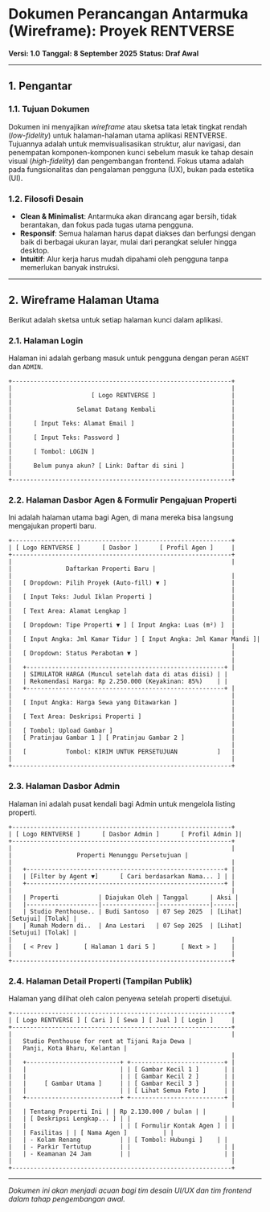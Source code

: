 # Dokumen Perancangan Antarmuka (Wireframe): Proyek RENTVERSE

**Versi: 1.0**
**Tanggal: 8 September 2025**
**Status: Draf Awal**

---

## 1. Pengantar

### 1.1. Tujuan Dokumen

Dokumen ini menyajikan _wireframe_ atau sketsa tata letak tingkat rendah (_low-fidelity_) untuk halaman-halaman utama aplikasi RENTVERSE. Tujuannya adalah untuk memvisualisasikan struktur, alur navigasi, dan penempatan komponen-komponen kunci sebelum masuk ke tahap desain visual (_high-fidelity_) dan pengembangan frontend. Fokus utama adalah pada fungsionalitas dan pengalaman pengguna (UX), bukan pada estetika (UI).

### 1.2. Filosofi Desain

- **Clean & Minimalist**: Antarmuka akan dirancang agar bersih, tidak berantakan, dan fokus pada tugas utama pengguna.
- **Responsif**: Semua halaman harus dapat diakses dan berfungsi dengan baik di berbagai ukuran layar, mulai dari perangkat seluler hingga desktop.
- **Intuitif**: Alur kerja harus mudah dipahami oleh pengguna tanpa memerlukan banyak instruksi.

---

## 2. Wireframe Halaman Utama

Berikut adalah sketsa untuk setiap halaman kunci dalam aplikasi.

### 2.1. Halaman Login

Halaman ini adalah gerbang masuk untuk pengguna dengan peran `AGENT` dan `ADMIN`.

```
+-------------------------------------------------------------+
|                                                             |
|                      [ Logo RENTVERSE ]                     |
|                                                             |
|                  Selamat Datang Kembali                     |
|                                                             |
|      [ Input Teks: Alamat Email ]                           |
|                                                             |
|      [ Input Teks: Password ]                               |
|                                                             |
|      [ Tombol: LOGIN ]                                      |
|                                                             |
|      Belum punya akun? [ Link: Daftar di sini ]             |
|                                                             |
+-------------------------------------------------------------+
```

### 2.2. Halaman Dasbor Agen & Formulir Pengajuan Properti

Ini adalah halaman utama bagi Agen, di mana mereka bisa langsung mengajukan properti baru.

```
+-------------------------------------------------------------+
| [ Logo RENTVERSE ]      [ Dasbor ]      [ Profil Agen ]     |
+-------------------------------------------------------------+
|                                                             |
|               Daftarkan Properti Baru |
|                                                             |
|   [ Dropdown: Pilih Proyek (Auto-fill) ▼ ]                  |
|                                                             |
|   [ Input Teks: Judul Iklan Properti ]                      |
|                                                             |
|   [ Text Area: Alamat Lengkap ]                             |
|                                                             |
|   [ Dropdown: Tipe Properti ▼ ] [ Input Angka: Luas (m²) ]  |
|                                                             |
|   [ Input Angka: Jml Kamar Tidur ] [ Input Angka: Jml Kamar Mandi ]|
|                                                             |
|   [ Dropdown: Status Perabotan ▼ ]                          |
|                                                             |
|   +-------------------------------------------------------+ |
|   | SIMULATOR HARGA (Muncul setelah data di atas diisi) | |
|   | Rekomendasi Harga: Rp 2.250.000 (Keyakinan: 85%)    | |
|   +-------------------------------------------------------+ |
|                                                             |
|   [ Input Angka: Harga Sewa yang Ditawarkan ]               |
|                                                             |
|   [ Text Area: Deskripsi Properti ]                         |
|                                                             |
|   [ Tombol: Upload Gambar ]                                 |
|   [ Pratinjau Gambar 1 ] [ Pratinjau Gambar 2 ]             |
|                                                             |
|   [           Tombol: KIRIM UNTUK PERSETUJUAN           ]   |
|                                                             |
+-------------------------------------------------------------+
```

### 2.3. Halaman Dasbor Admin

Halaman ini adalah pusat kendali bagi Admin untuk mengelola listing properti.

```
+-------------------------------------------------------------+
| [ Logo RENTVERSE ]      [ Dasbor Admin ]      [ Profil Admin ]|
+-------------------------------------------------------------+
|                                                             |
|                  Properti Menunggu Persetujuan |
|                                                             |
|   +-------------------------------------------------------+ |
|   | [Filter by Agent ▼]      [ Cari berdasarkan Nama... ] | |
|   +-------------------------------------------------------+ |
|                                                             |
|   | Properti           | Diajukan Oleh | Tanggal      | Aksi |
|   |--------------------|---------------|--------------|------|
|   | Studio Penthouse.. | Budi Santoso  | 07 Sep 2025  | [Lihat] [Setujui] [Tolak] |
|   | Rumah Modern di..  | Ana Lestari   | 07 Sep 2025  | [Lihat] [Setujui] [Tolak] |
|                                                             |
|   [ < Prev ]       [ Halaman 1 dari 5 ]       [ Next > ]    |
|                                                             |
+-------------------------------------------------------------+
```

### 2.4. Halaman Detail Properti (Tampilan Publik)

Halaman yang dilihat oleh calon penyewa setelah properti disetujui.

```
+-------------------------------------------------------------+
| [ Logo RENTVERSE ] [ Cari ] [ Sewa ] [ Jual ] [ Login ]     |
+-------------------------------------------------------------+
|                                                             |
|   Studio Penthouse for rent at Tijani Raja Dewa |
|   Panji, Kota Bharu, Kelantan |
|                                                             |
|   +--------------------------+ +--------------------------+ |
|   |                          | | [ Gambar Kecil 1 ]       | |
|   |                          | | [ Gambar Kecil 2 ]       | |
|   |     [ Gambar Utama ]     | | [ Gambar Kecil 3 ]       | |
|   |                          | | [ Lihat Semua Foto ]     | |
|   +--------------------------+ +--------------------------+ |
|                                                             |
|   | Tentang Properti Ini | | Rp 2.130.000 / bulan | |
|   | [ Deskripsi Lengkap... ] | |                          | |
|   |                          | | [ Formulir Kontak Agen ] | |
|   | Fasilitas | | [ Nama Agen ]          | |
|   | - Kolam Renang           | | [ Tombol: Hubungi ]    | |
|   | - Parkir Tertutup        | |                          | |
|   | - Keamanan 24 Jam        | |                          | |
|                                                             |
+-------------------------------------------------------------+
```

---

_Dokumen ini akan menjadi acuan bagi tim desain UI/UX dan tim frontend dalam tahap pengembangan awal._
